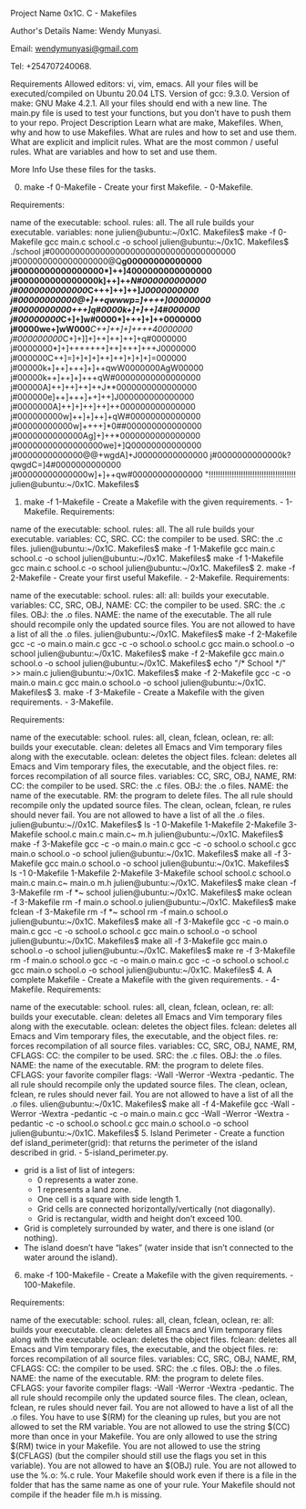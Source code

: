 Project Name
0x1C. C - Makefiles

Author's Details
Name: Wendy Munyasi.

Email: wendymunyasi@gmail.com

Tel: +254707240068.

Requirements
Allowed editors: vi, vim, emacs.
All your files will be executed/compiled on Ubuntu 20.04 LTS.
Version of gcc: 9.3.0.
Version of make: GNU Make 4.2.1.
All your files should end with a new line.
The main.py file is used to test your functions, but you don’t have to push them to your repo.
Project Description
Learn what are make, Makefiles. When, why and how to use Makefiles. What are rules and how to set and use them. What are explicit and implicit rules. What are the most common / useful rules. What are variables and how to set and use them.

More Info
Use these files for the tasks.

0. make -f 0-Makefile - Create your first Makefile. -  0-Makefile.

Requirements:

name of the executable: school.
rules: all.
The all rule builds your executable.
variables: none
julien@ubuntu:~/0x1C. Makefiles$ make -f 0-Makefile 
gcc main.c school.c -o school
julien@ubuntu:~/0x1C. Makefiles$ ./school 
j#0000000000000000000000000000000000000
j#000000000000000000@Q**g00000000000000
j#0000000000000000*]++]4000000000000000
j#000000000000000k]++]++*N#000000000000
j#0000000000000*C+++]++]++]J*0000000000
j#00000000000@+]++qwwwp=]++++]*00000000
j#0000000000*+++]q#0000k+]+]++]4#000000
j#00000000*C+]+]w#0000*]+++]+]++0000000
j#0000we+]wW000***C++]++]+]++++40000000
j#000000000*C+]+]]+]++]++]++]+q#0000000
j#0000000*]+]+++++++]++]+++]+++J0000000
j#000000C++]=]+]+]+]++]++]+]+]+]=000000
j#00000k+]++]+++]+]++qwW0000000AgW00000
j#00000k++]++]+]+++qW#00000000000000000
j#00000A]++]++]++]++J**0000000000000000
j#000000e]++]+++]++]++]J000000000000000
j#0000000A]++]+]++]++]++000000000000000
j#000000000w]++]+]++]+qW#00000000000000
j#00000000000w]++++]*0##000000000000000
j#0000000000000Ag]+]++*0000000000000000
j#00000000000000000we]+]Q00000000000000
j#0000000000000@@+wgdA]+J00000000000000
j#0000000000000k?qwgdC=]4#0000000000000
j#00000000000000w]+]++qw#00000000000000
"!!!!!!!!!!!!!!!!!!!!!!!!!!!!!!!!!!!!!!
julien@ubuntu:~/0x1C. Makefiles$ 
1. make -f 1-Makefile - Create a Makefile with the given requirements. - 1-Makefile. Requirements:

name of the executable: school.
rules: all.
The all rule builds your executable.
variables: CC, SRC.
CC: the compiler to be used.
SRC: the .c files.
julien@ubuntu:~/0x1C. Makefiles$ make -f 1-Makefile
gcc main.c school.c -o school
julien@ubuntu:~/0x1C. Makefiles$ make -f 1-Makefile
gcc main.c school.c -o school
julien@ubuntu:~/0x1C. Makefiles$
2. make -f 2-Makefile - Create your first useful Makefile. - 2-Makefile. Requirements:

name of the executable: school.
rules: all:
all: builds your executable.
variables: CC, SRC, OBJ, NAME:
CC: the compiler to be used.
SRC: the .c files.
OBJ: the .o files.
NAME: the name of the executable.
The all rule should recompile only the updated source files.
You are not allowed to have a list of all the .o files.
julien@ubuntu:~/0x1C. Makefiles$ make -f 2-Makefile
gcc    -c -o main.o main.c
gcc    -c -o school.o school.c
gcc main.o school.o -o school
julien@ubuntu:~/0x1C. Makefiles$ make -f 2-Makefile
gcc main.o school.o -o school
julien@ubuntu:~/0x1C. Makefiles$ echo "/* School */" >> main.c
julien@ubuntu:~/0x1C. Makefiles$ make -f 2-Makefile
gcc    -c -o main.o main.c
gcc main.o school.o -o school
julien@ubuntu:~/0x1C. Makefiles$ 
3. make -f 3-Makefile - Create a Makefile with the given requirements. - 3-Makefile.

Requirements:

name of the executable: school.
rules: all, clean, fclean, oclean, re:
all: builds your executable.
clean: deletes all Emacs and Vim temporary files along with the executable.
oclean: deletes the object files.
fclean: deletes all Emacs and Vim temporary files, the executable, and the object files.
re: forces recompilation of all source files.
variables: CC, SRC, OBJ, NAME, RM:
CC: the compiler to be used.
SRC: the .c files.
OBJ: the .o files.
NAME: the name of the executable.
RM: the program to delete files.
The all rule should recompile only the updated source files.
The clean, oclean, fclean, re rules should never fail.
You are not allowed to have a list of all the .o files.
julien@ubuntu:~//0x1C. Makefiles$ ls -1
0-Makefile
1-Makefile
2-Makefile
3-Makefile
school.c
main.c
main.c~
m.h
julien@ubuntu:~/0x1C. Makefiles$ make -f 3-Makefile
gcc    -c -o main.o main.c
gcc    -c -o school.o school.c
gcc main.o school.o -o school
julien@ubuntu:~/0x1C. Makefiles$ make all -f 3-Makefile
gcc main.o school.o -o school
julien@ubuntu:~/0x1C. Makefiles$ ls -1
0-Makefile
1-Makefile
2-Makefile
3-Makefile
school
school.c
school.o
main.c
main.c~
main.o
m.h
julien@ubuntu:~/0x1C. Makefiles$ make clean -f 3-Makefile 
rm -f *~ school
julien@ubuntu:~/0x1C. Makefiles$ make oclean -f 3-Makefile 
rm -f main.o school.o
julien@ubuntu:~/0x1C. Makefiles$ make fclean -f 3-Makefile 
rm -f *~ school
rm -f main.o school.o
julien@ubuntu:~/0x1C. Makefiles$ make all -f 3-Makefile
gcc    -c -o main.o main.c
gcc    -c -o school.o school.c
gcc main.o school.o -o school
julien@ubuntu:~/0x1C. Makefiles$ make all -f 3-Makefile
gcc main.o school.o -o school
julien@ubuntu:~/0x1C. Makefiles$ make re -f 3-Makefile
rm -f main.o school.o
gcc    -c -o main.o main.c
gcc    -c -o school.o school.c
gcc main.o school.o -o school
julien@ubuntu:~/0x1C. Makefiles$ 
4. A complete Makefile - Create a Makefile with the given requirements. - 4-Makefile. Requirements:

name of the executable: school.
rules: all, clean, fclean, oclean, re:
all: builds your executable.
clean: deletes all Emacs and Vim temporary files along with the executable.
oclean: deletes the object files.
fclean: deletes all Emacs and Vim temporary files, the executable, and the object files.
re: forces recompilation of all source files.
variables: CC, SRC, OBJ, NAME, RM, CFLAGS:
CC: the compiler to be used.
SRC: the .c files.
OBJ: the .o files.
NAME: the name of the executable.
RM: the program to delete files.
CFLAGS: your favorite compiler flags: -Wall -Werror -Wextra -pedantic.
The all rule should recompile only the updated source files.
The clean, oclean, fclean, re rules should never fail.
You are not allowed to have a list of all the .o files.
ulien@ubuntu:~/0x1C. Makefiles$ make all -f 4-Makefile
gcc -Wall -Werror -Wextra -pedantic   -c -o main.o main.c
gcc -Wall -Werror -Wextra -pedantic   -c -o school.o school.c
gcc main.o school.o -o school
julien@ubuntu:~/0x1C. Makefiles$ 
5. Island Perimeter - Create a function def island_perimeter(grid): that returns the perimeter of the island described in grid. - 5-island_perimeter.py.
 *	grid is a list of list of integers:
 	*	0 represents a water zone.
 	*	1 represents a land zone.
 	*	One cell is a square with side length 1.
 	*	Grid cells are connected horizontally/vertically (not diagonally).
 	*	Grid is rectangular, width and height don’t exceed 100.
 *	Grid is completely surrounded by water, and there is one island (or nothing).
 *	The island doesn’t have “lakes” (water inside that isn’t connected to the water around the island).
6. make -f 100-Makefile - Create a Makefile with the given requirements. - 100-Makefile.

Requirements:

name of the executable: school.
rules: all, clean, fclean, oclean, re:
all: builds your executable.
clean: deletes all Emacs and Vim temporary files along with the executable.
oclean: deletes the object files.
fclean: deletes all Emacs and Vim temporary files, the executable, and the object files.
re: forces recompilation of all source files.
variables: CC, SRC, OBJ, NAME, RM, CFLAGS:
CC: the compiler to be used.
SRC: the .c files.
OBJ: the .o files.
NAME: the name of the executable.
RM: the program to delete files.
CFLAGS: your favorite compiler flags: -Wall -Werror -Wextra -pedantic.
The all rule should recompile only the updated source files.
The clean, oclean, fclean, re rules should never fail.
You are not allowed to have a list of all the .o files.
You have to use $(RM) for the cleaning up rules, but you are not allowed to set the RM variable.
You are not allowed to use the string $(CC) more than once in your Makefile.
You are only allowed to use the string $(RM) twice in your Makefile.
You are not allowed to use the string $(CFLAGS) (but the compiler should still use the flags you set in this variable).
You are not allowed to have an $(OBJ) rule.
You are not allowed to use the %.o: %.c rule.
Your Makefile should work even if there is a file in the folder that has the same name as one of your rule.
Your Makefile should not compile if the header file m.h is missing.

